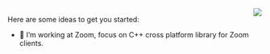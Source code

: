 <img align="right" src="https://github-readme-stats.vercel.app/api?username=ustcqidi&show_icons=true&icon_color=CE1D2D&text_color=718096&bg_color=ffffff&hide_title=true" />

Here are some ideas to get you started:

- 🔭 I’m working at Zoom, focus on C++ cross platform library for Zoom clients.
